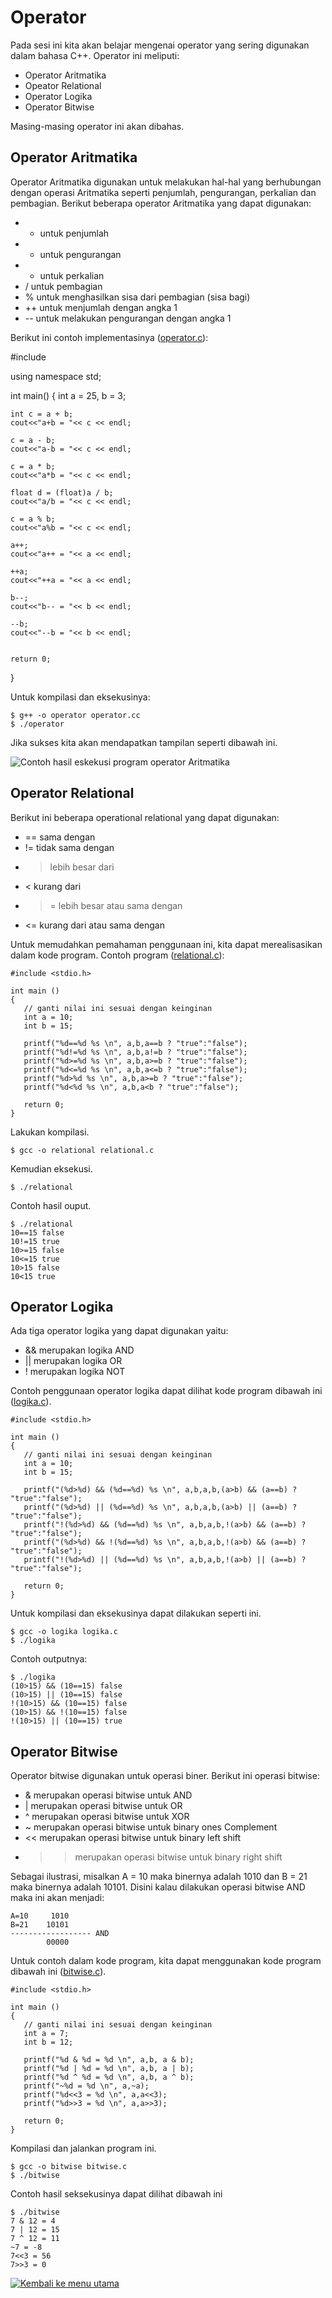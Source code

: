 # Operator

Pada sesi ini kita akan belajar mengenai operator yang sering digunakan dalam bahasa C++. Operator ini meliputi:

* Operator Aritmatika
* Opeator Relational
* Operator Logika
* Operator Bitwise

Masing-masing operator ini akan dibahas.


## Operator Aritmatika

Operator Aritmatika digunakan untuk melakukan hal-hal yang berhubungan dengan operasi Aritmatika seperti penjumlah, pengurangan, perkalian dan pembagian. Berikut beberapa operator Aritmatika yang dapat digunakan:

* + untuk penjumlah
* - untuk pengurangan
* * untuk perkalian
* / untuk pembagian
* % untuk menghasilkan sisa dari pembagian (sisa bagi)
* ++ untuk menjumlah dengan angka 1
* -- untuk melakukan pengurangan dengan angka 1


Berikut ini contoh implementasinya ([operator.c](../src/operator.cc)):

#include <iostream>

using namespace std;

int main()
{
    int a = 25, b = 3;

    int c = a + b;
    cout<<"a+b = "<< c << endl;

    c = a - b;
    cout<<"a-b = "<< c << endl;

    c = a * b;
    cout<<"a*b = "<< c << endl;

    float d = (float)a / b;
    cout<<"a/b = "<< c << endl;

    c = a % b;
    cout<<"a%b = "<< c << endl;

    a++;
    cout<<"a++ = "<< a << endl;

    ++a;
    cout<<"++a = "<< a << endl;

    b--;
    cout<<"b-- = "<< b << endl;

    --b;
    cout<<"--b = "<< b << endl;


	return 0;
}



Untuk kompilasi dan eksekusinya:

    $ g++ -o operator operator.cc
    $ ./operator

Jika sukses kita akan mendapatkan tampilan seperti dibawah ini.

![Contoh hasil eskekusi program operator Aritmatika](images/operator.png "Contoh hasil eksekusi")




## Operator Relational

Berikut ini beberapa operational relational yang dapat digunakan:

* == sama dengan
* != tidak sama dengan
* > lebih besar dari
* < kurang dari
* >= lebih besar atau sama dengan 
* <= kurang dari atau sama dengan

Untuk memudahkan pemahaman penggunaan ini, kita dapat merealisasikan dalam kode program. Contoh program ([relational.c](../src/relational.c)):


	#include <stdio.h>
 
	int main ()
	{
	   // ganti nilai ini sesuai dengan keinginan	
	   int a = 10;
	   int b = 15;
	   
	   printf("%d==%d %s \n", a,b,a==b ? "true":"false");
	   printf("%d!=%d %s \n", a,b,a!=b ? "true":"false");
	   printf("%d>=%d %s \n", a,b,a>=b ? "true":"false");
	   printf("%d<=%d %s \n", a,b,a<=b ? "true":"false");
	   printf("%d>%d %s \n", a,b,a>=b ? "true":"false");
	   printf("%d<%d %s \n", a,b,a<b ? "true":"false");
	      
	   return 0;
	}


Lakukan kompilasi.

	$ gcc -o relational relational.c


Kemudian eksekusi.

	$ ./relational

Contoh hasil ouput.

	$ ./relational
	10==15 false
	10!=15 true
	10>=15 false
	10<=15 true
	10>15 false
	10<15 true

	


## Operator Logika

Ada tiga operator logika yang dapat digunakan yaitu:

* && merupakan logika AND
* || merupakan logika OR
* ! merupakan logika NOT

Contoh penggunaan operator logika dapat dilihat kode program dibawah ini ([logika.c](../src/logika.c)).

    #include <stdio.h>
 
    int main ()
    {
       // ganti nilai ini sesuai dengan keinginan	
       int a = 10;
       int b = 15;
       
       printf("(%d>%d) && (%d==%d) %s \n", a,b,a,b,(a>b) && (a==b) ? "true":"false");
       printf("(%d>%d) || (%d==%d) %s \n", a,b,a,b,(a>b) || (a==b) ? "true":"false");
       printf("!(%d>%d) && (%d==%d) %s \n", a,b,a,b,!(a>b) && (a==b) ? "true":"false");
       printf("(%d>%d) && !(%d==%d) %s \n", a,b,a,b,!(a>b) && (a==b) ? "true":"false");
       printf("!(%d>%d) || (%d==%d) %s \n", a,b,a,b,!(a>b) || (a==b) ? "true":"false");
          
       return 0;
    }

Untuk kompilasi dan eksekusinya dapat dilakukan seperti ini.

    $ gcc -o logika logika.c
    $ ./logika
    
Contoh outputnya:

    $ ./logika 
    (10>15) && (10==15) false 
    (10>15) || (10==15) false 
    !(10>15) && (10==15) false 
    (10>15) && !(10==15) false 
    !(10>15) || (10==15) true 

    


## Operator Bitwise

Operator bitwise digunakan untuk operasi biner. Berikut ini operasi bitwise:

* & merupakan operasi bitwise untuk AND
* | merupakan operasi bitwise untuk OR
* ^ merupakan operasi bitwise untuk XOR
* ~ merupakan operasi bitwise untuk binary ones Complement
* << merupakan operasi bitwise untuk binary left shift
* >> merupakan operasi bitwise untuk binary right shift


Sebagai ilustrasi, misalkan A = 10 maka binernya adalah 1010 dan B = 21 maka binernya adalah 10101. Disini kalau dilakukan operasi bitwise AND maka ini akan menjadi:

	A=10	 1010
	B=21	10101
	------------------ AND
			00000


Untuk contoh dalam kode program, kita dapat menggunakan kode program dibawah ini ([bitwise.c](../src/bitwise.c)).

    #include <stdio.h>
     
    int main ()
    {
       // ganti nilai ini sesuai dengan keinginan	
       int a = 7;
       int b = 12;
       
       printf("%d & %d = %d \n", a,b, a & b);
       printf("%d | %d = %d \n", a,b, a | b);
       printf("%d ^ %d = %d \n", a,b, a ^ b);
       printf("~%d = %d \n", a,~a);
       printf("%d<<3 = %d \n", a,a<<3);
       printf("%d>>3 = %d \n", a,a>>3);
    
       return 0;
    }


Kompilasi dan jalankan program ini.


    $ gcc -o bitwise bitwise.c
    $ ./bitwise
    

Contoh hasil seksekusinya dapat dilihat dibawah ini

    $ ./bitwise 
    7 & 12 = 4 
    7 | 12 = 15 
    7 ^ 12 = 11 
    ~7 = -8 
    7<<3 = 56 
    7>>3 = 0 

    



[![Kembali ke menu utama](images/back.png "Kembali menu utama")](/README.md)
